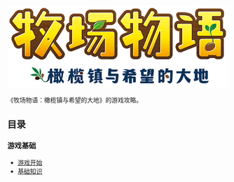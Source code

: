 ![LOGO](logo.png)

《牧场物语：橄榄镇与希望的大地》的游戏攻略。

## 目录

### 游戏基础

- [游戏开始](Basics/01.游戏开始.md)
- [基础知识](Basics/02.基础知识.md)
